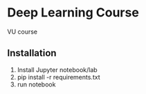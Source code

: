 # Deep Learning Course
VU course

## Installation
1. Install Jupyter notebook/lab
2. pip install -r requirements.txt
3. run notebook


